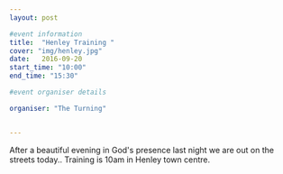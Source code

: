 ```yaml
---
layout: post

#event information
title:  "Henley Training "
cover: "img/henley.jpg"
date:   2016-09-20
start_time: "10:00"
end_time: "15:30"

#event organiser details

organiser: "The Turning"


---
```


After a beautiful evening in God's presence last night we are out on the streets today..
Training is 10am in Henley town centre.
